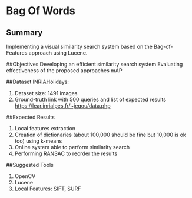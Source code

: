 # Bag Of Words

## Summary
Implementing a visual similarity search system based on the Bag-of-Features approach using Lucene.

##Objectives
Developing an efficient similarity search system
Evaluating effectiveness of the proposed approaches mAP

##Dataset
INRIAHolidays:
  1) Dataset size: 1491 images
  2) Ground-truth link with 500 queries and list of expected results
https://lear.inrialpes.fr/~jegou/data.php

##Expected Results
  1) Local features extraction
  2) Creation of dictionaries (about 100,000 should be fine but 10,000 is ok too) using k-means
  3) Online system able to perform similarity search
  4) Performing RANSAC to reorder the results

##Suggested Tools
  1) OpenCV
  2) Lucene
  3) Local Features: SIFT, SURF
